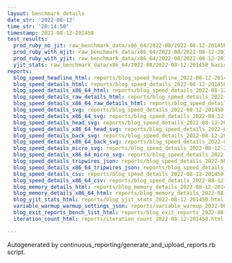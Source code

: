 ```yaml
---
layout: benchmark_details
date_str: '2022-08-12'
time_str: '20:14:50'
timestamp: 2022-08-12-201450
test_results:
  prod_ruby_no_jit: raw_benchmark_data/x86_64/2022-08/2022-08-12-201450_basic_benchmark_prod_ruby_no_jit.json
  prod_ruby_with_mjit: raw_benchmark_data/x86_64/2022-08/2022-08-12-201450_basic_benchmark_prod_ruby_with_mjit.json
  prod_ruby_with_yjit: raw_benchmark_data/x86_64/2022-08/2022-08-12-201450_basic_benchmark_prod_ruby_with_yjit.json
  yjit_stats: raw_benchmark_data/x86_64/2022-08/2022-08-12-201450_basic_benchmark_yjit_stats.json
reports:
  blog_speed_headline_html: reports/blog_speed_headline_2022-08-12-201450.html
  blog_speed_details_html: reports/blog_speed_details_2022-08-12-201450.html
  blog_speed_details_x86_64_html: reports/blog_speed_details_2022-08-12-201450.x86_64.html
  blog_speed_details_raw_details_html: reports/blog_speed_details_2022-08-12-201450.raw_details.html
  blog_speed_details_x86_64_raw_details_html: reports/blog_speed_details_2022-08-12-201450.x86_64.raw_details.html
  blog_speed_details_svg: reports/blog_speed_details_2022-08-12-201450.svg
  blog_speed_details_x86_64_svg: reports/blog_speed_details_2022-08-12-201450.x86_64.svg
  blog_speed_details_head_svg: reports/blog_speed_details_2022-08-12-201450.head.svg
  blog_speed_details_x86_64_head_svg: reports/blog_speed_details_2022-08-12-201450.x86_64.head.svg
  blog_speed_details_back_svg: reports/blog_speed_details_2022-08-12-201450.back.svg
  blog_speed_details_x86_64_back_svg: reports/blog_speed_details_2022-08-12-201450.x86_64.back.svg
  blog_speed_details_micro_svg: reports/blog_speed_details_2022-08-12-201450.micro.svg
  blog_speed_details_x86_64_micro_svg: reports/blog_speed_details_2022-08-12-201450.x86_64.micro.svg
  blog_speed_details_tripwires_json: reports/blog_speed_details_2022-08-12-201450.tripwires.json
  blog_speed_details_x86_64_tripwires_json: reports/blog_speed_details_2022-08-12-201450.x86_64.tripwires.json
  blog_speed_details_csv: reports/blog_speed_details_2022-08-12-201450.csv
  blog_speed_details_x86_64_csv: reports/blog_speed_details_2022-08-12-201450.x86_64.csv
  blog_memory_details_html: reports/blog_memory_details_2022-08-12-201450.html
  blog_memory_details_x86_64_html: reports/blog_memory_details_2022-08-12-201450.x86_64.html
  blog_yjit_stats_html: reports/blog_yjit_stats_2022-08-12-201450.html
  variable_warmup_warmup_settings_json: reports/variable_warmup_2022-08-12-201450.warmup_settings.json
  blog_exit_reports_bench_list_html: reports/blog_exit_reports_2022-08-12-201450.bench_list.html
  iteration_count_html: reports/iteration_count_2022-08-12-201450.html

---
```

Autogenerated by continuous_reporting/generate_and_upload_reports.rb script.
